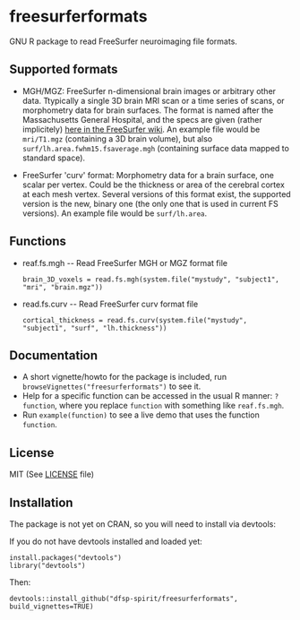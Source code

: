 # freesurferformats
GNU R package to read FreeSurfer neuroimaging file formats.

## Supported formats

* MGH/MGZ: FreeSurfer n-dimensional brain images or arbitrary other data. Ttypically a single 3D brain MRI scan or a time series of scans, or morphometry data for brain surfaces. The format is named after the Massachusetts General Hospital, and the specs are given (rather implicitely) [here in the FreeSurfer wiki](https://surfer.nmr.mgh.harvard.edu/fswiki/FsTutorial/MghFormat). An example file would be `mri/T1.mgz` (containing a 3D brain volume), but also `surf/lh.area.fwhm15.fsaverage.mgh` (containing surface data mapped to standard space).

* FreeSurfer 'curv' format: Morphometry data for a brain surface, one scalar per vertex. Could be the thickness or area of the cerebral cortex at each mesh vertex. Several versions of this format exist, the supported version is the new, binary one (the only one that is used in current FS versions). An example file would be `surf/lh.area`.

## Functions

* reaf.fs.mgh -- Read FreeSurfer MGH or MGZ format file

    ```
    brain_3D_voxels = read.fs.mgh(system.file("mystudy", "subject1", "mri", "brain.mgz"))
    ```

* read.fs.curv -- Read FreeSurfer curv format file

    ```
    cortical_thickness = read.fs.curv(system.file("mystudy", "subject1", "surf", "lh.thickness"))
    ```

## Documentation

* A short vignette/howto for the package is included, run `browseVignettes("freesurferformats")` to see it.
* Help for a specific function can be accessed in the usual R manner: `?function`, where you replace `function` with something like `reaf.fs.mgh`.
* Run `example(function)` to see a live demo that uses the function `function`.


## License

MIT (See [LICENSE](./LICENSE) file)


## Installation

The package is not yet on CRAN, so you will need to install via devtools:

If you do not have devtools installed and loaded yet:

   ```
   install.packages("devtools")
   library("devtools")
   ```

Then:

   ```
   devtools::install_github("dfsp-spirit/freesurferformats", build_vignettes=TRUE)
   ```
